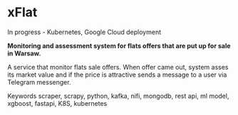 # xFlat

In progress - Kubernetes, Google Cloud deployment

**Monitoring and assessment system for flats offers that are put up for sale in Warsaw.**

A service that monitor flats sale offers.
When offer came out, system asses its market value and if the price is attractive sends a message to a user via Telegram messenger.


Keywords
scraper, scrapy, python, kafka, nifi, mongodb, rest api, ml model, xgboost, fastapi, K8S, kubernetes

